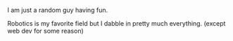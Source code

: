 I am just a random guy having fun.

Robotics is my favorite field but I dabble in pretty much everything. (except web dev for some reason)
